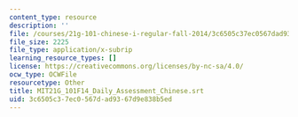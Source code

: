 ```yaml
---
content_type: resource
description: ''
file: /courses/21g-101-chinese-i-regular-fall-2014/3c6505c37ec0567dad9367d9e838b5ed_MIT21G_101F14_Daily_Assessment_Chinese.vtt
file_size: 2225
file_type: application/x-subrip
learning_resource_types: []
license: https://creativecommons.org/licenses/by-nc-sa/4.0/
ocw_type: OCWFile
resourcetype: Other
title: MIT21G_101F14_Daily_Assessment_Chinese.srt
uid: 3c6505c3-7ec0-567d-ad93-67d9e838b5ed
---
```

